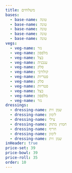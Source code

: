 ```yaml
---
title: משלוחים
bases:
  - base-name: טונה
  - base-name: טונה
  - base-name: טונה
  - base-name: טונה
  - base-name: טונה
vegs:
  - veg-name: גזר
  - veg-name: מלפפון
  - veg-name: בצל
  - veg-name: עגבניה
  - veg-name: סלק
  - veg-name: קולורבי
  - veg-name: פטריות
  - veg-name: סלק
  - veg-name: פטריות
  - veg-name: בצל
  - veg-name: מלפפון
  - veg-name: גזר
dressings:
  - dressing-name: שמן זית
  - dressing-name: לימון
  - dressing-name: צילי
  - dressing-name: חמוץ מתוק
  - dressing-name: חריף
  - dressing-name: לימון
  - dressing-name: שמן זית
inHeader: true
price-set: 39
price-bowl: 39
price-roll: 35
order: 10
---
```



